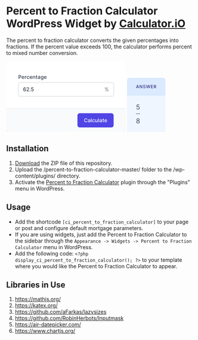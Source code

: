 # Percent to Fraction Calculator WordPress Widget by [Calculator.iO](https://www.calculator.io/ "Calculator.iO Homepage")

The percent to fraction calculator converts the given percentages into fractions. If the percent value exceeds 100, the calculator performs percent to mixed number conversion.

![Percent to Fraction Calculator Input Form](/assets/images/screenshot-1.png "Percent to Fraction Calculator Input Form")
![Percent to Fraction Calculator Calculation Results](/assets/images/screenshot-2.png "Percent to Fraction Calculator Calculation Results")

## Installation

1. [Download](https://github.com/pub-calculator-io/age-calculator/archive/refs/heads/master.zip) the ZIP file of this repository.
2. Upload the /percent-to-fraction-calculator-master/ folder to the /wp-content/plugins/ directory.
3. Activate the [Percent to Fraction Calculator](https://www.calculator.io/percent-to-fraction-calculator/ "Percent to Fraction Calculator Homepage") plugin through the "Plugins" menu in WordPress.

## Usage
* Add the shortcode `[ci_percent_to_fraction_calculator]` to your page or post and configure default mortgage parameters.
* If you are using widgets, just add the Percent to Fraction Calculator to the sidebar through the `Appearance -> Widgets -> Percent to Fraction Calculator` menu in WordPress.
* Add the following code: `<?php display_ci_percent_to_fraction_calculator(); ?>` to your template where you would like the Percent to Fraction Calculator to appear.

## Libraries in Use
1. https://mathjs.org/
2. https://katex.org/
3. https://github.com/aFarkas/lazysizes
4. https://github.com/RobinHerbots/Inputmask
5. https://air-datepicker.com/
6. https://www.chartjs.org/
